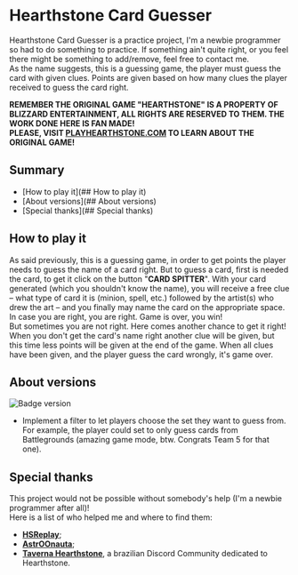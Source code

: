 # Hearthstone Card Guesser

Hearthstone Card Guesser is a practice project, I'm a newbie programmer so had to do something to practice. If something ain't quite right, or you feel there might be something to add/remove, feel free to contact me.  
As the name suggests, this is a guessing game, the player must guess the card with given clues. Points are given based on how many clues the player received to guess the card right.  

**REMEMBER THE ORIGINAL GAME "HEARTHSTONE" IS A PROPERTY OF BLIZZARD ENTERTAINMENT, ALL RIGHTS ARE RESERVED TO THEM. THE WORK DONE HERE IS FAN MADE!**  
**PLEASE, VISIT [PLAYHEARTHSTONE.COM](https://hearthstone.blizzard.com/) TO LEARN ABOUT THE ORIGINAL GAME!**  

## Summary  

* [How to play it](## How to play it)  
* [About versions](## About versions)  
* [Special thanks](## Special thanks)  

## How to play it  

As said previously, this is a guessing game, in order to get points the player needs to guess the name of a card right. But to guess a card, first is needed the card, to get it click on the button "**CARD SPITTER**". With your card generated (which you shouldn't know the name), you will receive a free clue – what type of card it is (minion, spell, etc.) followed by the artist(s) who drew the art – and you finally may name the card on the appropriate space. In case you are right, you are right. Game is over, you win!  
But sometimes you are not right. Here comes another chance to get it right!  
When you don't get the card's name right another clue will be given, but this time less points will be given at the end of the game. When all clues have been given, and the player guess the card wrongly, it's game over.  
  
## About versions  
  
![Badge version](https://img.shields.io/badge/VERSION-react-informational)

* Implement a filter to let players choose the set they want to guess from. For example, the player could set to only guess cards from Battlegrounds (amazing game mode, btw. Congrats Team 5 for that one).

## Special thanks  

This project would not be possible without somebody's help (I'm a newbie programmer after all)!  
Here is a list of who helped me and where to find them:  

* [**HSReplay**](https://hsreplay.net/);  
* [**AstrOOnauta**](https://github.com/AstrOOnauta);  
* [**Taverna Hearthstone**](https://discord.gg/Rg7Sf6nG), a brazilian Discord Community dedicated to Hearthstone.  
